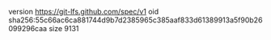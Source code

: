 version https://git-lfs.github.com/spec/v1
oid sha256:55c66ac6ca881744d9b7d2385965c385aaf833d61389913a5f90b26099296caa
size 9131
